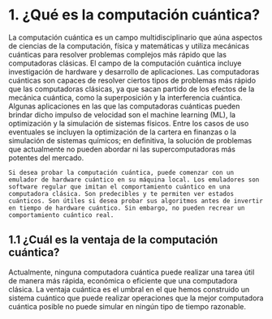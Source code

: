 # 1. ¿Qué es la computación cuántica?

La computación cuántica es un campo multidisciplinario que aúna aspectos de ciencias de la computación, física y matemáticas y utiliza mecánicas cuánticas para resolver problemas complejos más rápido que las computadoras clásicas. El campo de la computación cuántica incluye investigación de hardware y desarrollo de aplicaciones. Las computadoras cuánticas son capaces de resolver ciertos tipos de problemas más rápido que las computadoras clásicas, ya que sacan partido de los efectos de la mecánica cuántica, como la superposición y la interferencia cuántica. Algunas aplicaciones en las que las computadoras cuánticas pueden brindar dicho impulso de velocidad son el machine learning (ML), la optimización y la simulación de sistemas físicos. Entre los casos de uso eventuales se incluyen la optimización de la cartera en finanzas o la simulación de sistemas químicos; en definitiva, la solución de problemas que actualmente no pueden abordar ni las supercomputadoras más potentes del mercado.

```{seealso}
Si desea probar la computación cuántica, puede comenzar con un emulador de hardware cuántico en su máquina local. Los emuladores son software regular que imitan el comportamiento cuántico en una computadora clásica. Son predecibles y te permiten ver estados cuánticos. Son útiles si desea probar sus algoritmos antes de invertir en tiempo de hardware cuántico. Sin embargo, no pueden recrear un comportamiento cuántico real.
```

## 1.1 ¿Cuál es la ventaja de la computación cuántica?
Actualmente, ninguna computadora cuántica puede realizar una tarea útil de manera más rápida, económica o eficiente que una computadora clásica. La ventaja cuántica es el umbral en el que hemos construido un sistema cuántico que puede realizar operaciones que la mejor computadora cuántica posible no puede simular en ningún tipo de tiempo razonable.

```{tableofcontents}
```
